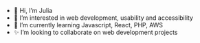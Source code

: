 - 👋 Hi, I’m Julia
- 👀 I’m interested in web development, usability and accessibility
- 🌱 I’m currently learning Javascript, React, PHP, AWS
- ✨ I’m looking to collaborate on web development projects
<!--- 📫 How to reach me www.juliadressman.com -->
 
<!---- juliadressman/juliadressman is a 💞️ special ✨ repository because its `README.md` (this file) appears on your GitHub profile.
You can click the Preview link to take a look at your changes.
--->
